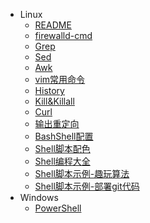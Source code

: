 * Linux
  * [README](/person/编程语言/Shell/)
  * [firewalld-cmd](/person/编程语言/Shell/防火墙)
  * [Grep](/person/编程语言/Shell/Grep)
  * [Sed](/person/编程语言/Shell/Sed)
  * [Awk](/person/编程语言/Shell/Awk)
  * [vim常用命令](/person/编程语言/Shell/vim常用命令)
  * [History](/person/编程语言/Shell/History)
  * [Kill&Killall](/person/编程语言/Shell/Kill&Killall)
  * [Curl](/person/编程语言/Shell/Curl)
  * [输出重定向](/person/编程语言/Shell/std_redirect)
  * [BashShell配置](/person/编程语言/Shell/BashShell配置)
  * [Shell脚本配色](/person/编程语言/Shell/Shell脚本配色)
  * [Shell编程大全](/person/编程语言/Shell/Shell编程大全)
  * [Shell脚本示例-趣玩算法](/person/编程语言/Shell/Shell脚本示例-趣玩算法)
  * [Shell脚本示例-部署git代码](/person/编程语言/Shell/Shell脚本示例-部署git代码)
* Windows
  * [PowerShell](/person/编程语言/Shell/PowerShell)